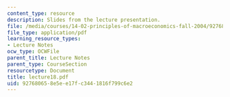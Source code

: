 ```yaml
---
content_type: resource
description: Slides from the lecture presentation.
file: /media/courses/14-02-principles-of-macroeconomics-fall-2004/927680658e5ee17fc3441816f799c6e2_lecture18.pdf
file_type: application/pdf
learning_resource_types:
- Lecture Notes
ocw_type: OCWFile
parent_title: Lecture Notes
parent_type: CourseSection
resourcetype: Document
title: lecture18.pdf
uid: 92768065-8e5e-e17f-c344-1816f799c6e2
---
```

